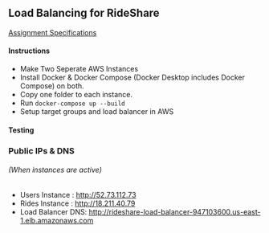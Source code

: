 ## Load Balancing for RideShare
[Assignment Specifications](https://d1b10bmlvqabco.cloudfront.net/attach/k4vbpy4o35q1ci/jzb6kq5w25w4tm/k7evdrlwudxl/Assignment_3.pdf) 
#### Instructions
- Make Two Seperate AWS Instances
- Install Docker & Docker Compose (Docker Desktop includes Docker Compose) on both.
- Copy one folder to each instance. 
- Run ```docker-compose up --build```
- Setup target groups and load balancer in AWS


#### Testing
### Public IPs & DNS
###### (When instances are active)
- Users Instance : http://52.73.112.73
- Rides Instance : http://18.211.40.79
- Load Balancer DNS: http://rideshare-load-balancer-947103600.us-east-1.elb.amazonaws.com




